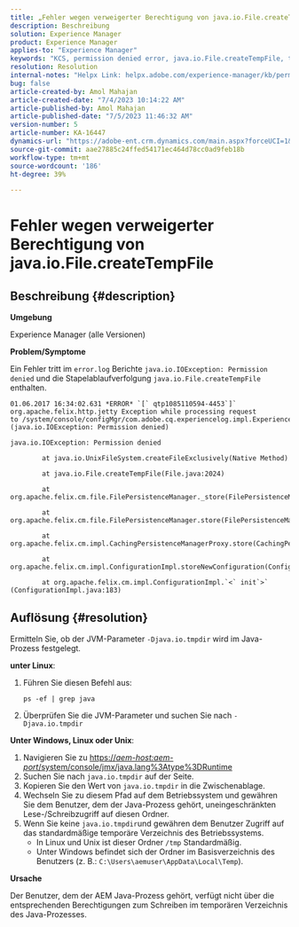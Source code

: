 ```yaml
---
title: „Fehler wegen verweigerter Berechtigung von java.io.File.createTempFile“
description: Beschreibung
solution: Experience Manager
product: Experience Manager
applies-to: "Experience Manager"
keywords: "KCS, permission denied error, java.io.File.createTempFile, troubleshooting, Adobe Experience Manager"
resolution: Resolution
internal-notes: "Helpx Link: helpx.adobe.com/experience-manager/kb/permission_denied_error_from_java_io_file.html"
bug: false
article-created-by: Amol Mahajan
article-created-date: "7/4/2023 10:14:22 AM"
article-published-by: Amol Mahajan
article-published-date: "7/5/2023 11:46:32 AM"
version-number: 5
article-number: KA-16447
dynamics-url: "https://adobe-ent.crm.dynamics.com/main.aspx?forceUCI=1&pagetype=entityrecord&etn=knowledgearticle&id=144ebe88-531a-ee11-8f6e-6045bd006b25"
source-git-commit: aae27885c24ffed54171ec464d78cc0ad9feb18b
workflow-type: tm+mt
source-wordcount: '186'
ht-degree: 39%

---
```


# Fehler wegen verweigerter Berechtigung von java.io.File.createTempFile

## Beschreibung {#description}


<b>Umgebung</b>

Experience Manager (alle Versionen)

<b>Problem/Symptome</b>

Ein Fehler tritt im `error.log` Berichte `java.io.IOException: Permission denied` und die Stapelablaufverfolgung `java.io.File.createTempFile` enthalten.


```
01.06.2017 16:34:02.631 *ERROR* `[` qtp1085110594-4453`]`  org.apache.felix.http.jetty Exception while processing request to /system/console/configMgr/com.adobe.cq.experiencelog.impl.ExperienceLogConfigServlet (java.io.IOException: Permission denied)

java.io.IOException: Permission denied

        at java.io.UnixFileSystem.createFileExclusively(Native Method)

        at java.io.File.createTempFile(File.java:2024)

        at org.apache.felix.cm.file.FilePersistenceManager._store(FilePersistenceManager.java:699)

        at org.apache.felix.cm.file.FilePersistenceManager.store(FilePersistenceManager.java:660)

        at org.apache.felix.cm.impl.CachingPersistenceManagerProxy.store(CachingPersistenceManagerProxy.java:242)

        at org.apache.felix.cm.impl.ConfigurationImpl.storeNewConfiguration(ConfigurationImpl.java:462)

        at org.apache.felix.cm.impl.ConfigurationImpl.`<` init`>` (ConfigurationImpl.java:183)
```





## Auflösung {#resolution}


Ermitteln Sie, ob der JVM-Parameter `-Djava.io.tmpdir` wird im Java-Prozess festgelegt.

<b>unter Linux</b>:

1. Führen Sie diesen Befehl aus:




   ```
   ps -ef | grep java
   ```




2. Überprüfen Sie die JVM-Parameter und suchen Sie nach `-Djava.io.tmpdir`


<b>Unter Windows, Linux oder Unix</b>:

1. Navigieren Sie zu [https://*aem-host:aem-port*/system/console/jmx/java.lang%3Atype%3DRuntime](https://aem-host:aem-port/system/console/jmx/java.lang%3Atype%3DRuntime)
2. Suchen Sie nach `java.io.tmpdir` auf der Seite.
3. Kopieren Sie den Wert von `java.io.tmpdir` in die Zwischenablage.
4. Wechseln Sie zu diesem Pfad auf dem Betriebssystem und gewähren Sie dem Benutzer, dem der Java-Prozess gehört, uneingeschränkten Lese-/Schreibzugriff auf diesen Ordner.
5. Wenn Sie keine `java.io.tmpdir`und gewähren dem Benutzer Zugriff auf das standardmäßige temporäre Verzeichnis des Betriebssystems.
   - In Linux und Unix ist dieser Ordner `/tmp` Standardmäßig.
   - Unter Windows befindet sich der Ordner im Basisverzeichnis des Benutzers (z. B.: `C:\Users\aemuser\AppData\Local\Temp`).


<b>Ursache</b>

Der Benutzer, dem der AEM Java-Prozess gehört, verfügt nicht über die entsprechenden Berechtigungen zum Schreiben im temporären Verzeichnis des Java-Prozesses.
